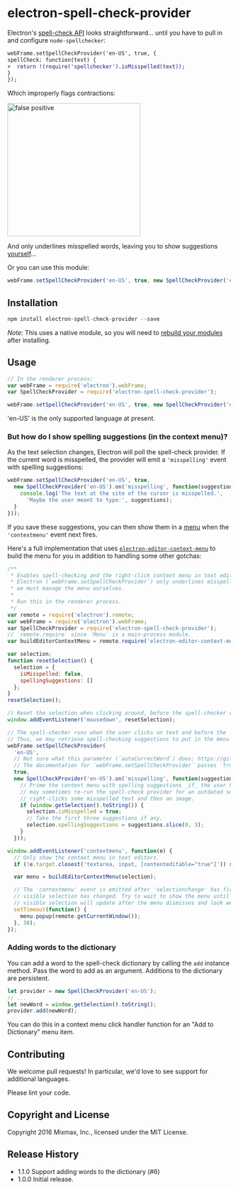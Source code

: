 # electron-spell-check-provider

Electron's [spell-check API][setSpellCheckProvider] looks straightforward… until
you have to pull in and configure `node-spellchecker`:

```diff
webFrame.setSpellCheckProvider('en-US', true, {
spellCheck: function(text) {
+  return !(require('spellchecker').isMisspelled(text));
}
});
```

Which improperly flags contractions:

<img src="docs/false_positive.png" height="300" alt="false positive">

And only underlines misspelled words, leaving you to show suggestions [yourself][DIY context menu]…

Or you can use this module:

```js
webFrame.setSpellCheckProvider('en-US', true, new SpellCheckProvider('en-US'));
```

## Installation

```js
npm install electron-spell-check-provider --save
```

_Note:_ This uses a native module, so you will need to [rebuild your modules][rebuild] after installing.

## Usage

```js
// In the renderer process:
var webFrame = require('electron').webFrame;
var SpellCheckProvider = require('electron-spell-check-provider');

webFrame.setSpellCheckProvider('en-US', true, new SpellCheckProvider('en-US'));
```

'en-US' is the only supported language at present.

### But how do I show spelling suggestions (in the context menu)?

As the text selection changes, Electron will poll the spell-check provider.
If the current word is misspelled, the provider will emit a `'misspelling'` event
with spelling suggestions:

```js
webFrame.setSpellCheckProvider('en-US', true,
  new SpellCheckProvider('en-US').on('misspelling', function(suggestions) {
    console.log('The text at the site of the cursor is misspelled.',
      'Maybe the user meant to type:', suggestions);
  }
}));
```

If you save these suggestions, you can then show them in a [menu][menu] when the
`'contextmenu'` event next fires.

Here's a full implementation that uses
[`electron-editor-context-menu`][electron-editor-context-menu] to build the menu
for you in addition to handling some other gotchas:

```js
/**
 * Enables spell-checking and the right-click context menu in text editors.
 * Electron (`webFrame.setSpellCheckProvider`) only underlines misspelled words;
 * we must manage the menu ourselves.
 *
 * Run this in the renderer process.
 */
var remote = require('electron').remote;
var webFrame = require('electron').webFrame;
var SpellCheckProvider = require('electron-spell-check-provider');
// `remote.require` since `Menu` is a main-process module.
var buildEditorContextMenu = remote.require('electron-editor-context-menu');

var selection;
function resetSelection() {
  selection = {
    isMisspelled: false,
    spellingSuggestions: []
  };
}
resetSelection();

// Reset the selection when clicking around, before the spell-checker runs and the context menu shows.
window.addEventListener('mousedown', resetSelection);

// The spell-checker runs when the user clicks on text and before the 'contextmenu' event fires.
// Thus, we may retrieve spell-checking suggestions to put in the menu just before it shows.
webFrame.setSpellCheckProvider(
  'en-US',
  // Not sure what this parameter (`autoCorrectWord`) does: https://github.com/atom/electron/issues/4371
  // The documentation for `webFrame.setSpellCheckProvider` passes `true` so we do too.
  true,
  new SpellCheckProvider('en-US').on('misspelling', function(suggestions) {
    // Prime the context menu with spelling suggestions _if_ the user has selected text. Electron
    // may sometimes re-run the spell-check provider for an outdated selection e.g. if the user
    // right-clicks some misspelled text and then an image.
    if (window.getSelection().toString()) {
      selection.isMisspelled = true;
      // Take the first three suggestions if any.
      selection.spellingSuggestions = suggestions.slice(0, 3);
    }
  }));

window.addEventListener('contextmenu', function(e) {
  // Only show the context menu in text editors.
  if (!e.target.closest('textarea, input, [contenteditable="true"]')) return;

  var menu = buildEditorContextMenu(selection);

  // The 'contextmenu' event is emitted after 'selectionchange' has fired but possibly before the
  // visible selection has changed. Try to wait to show the menu until after that, otherwise the
  // visible selection will update after the menu dismisses and look weird.
  setTimeout(function() {
    menu.popup(remote.getCurrentWindow());
  }, 30);
});
```

### Adding words to the dictionary

You can add a word to the spell-check dictionary by calling the `add` instance method. Pass the word to add as an argument. Additions to the dictionary are persistent.

```javascript
let provider = new SpellCheckProvider('en-US');
// ...
let newWord = window.getSelection().toString();
provider.add(newWord);
```

You can do this in a context menu click handler function for an "Add to Dictionary" menu item.

## Contributing

We welcome pull requests! In particular, we'd love to see support for additional
languages.

Please lint your code.

## Copyright and License

Copyright 2016 Mixmax, Inc., licensed under the MIT License.

[setSpellCheckProvider]: https://github.com/atom/electron/blob/master/docs/api/web-frame.md#webframesetspellcheckproviderlanguage-autocorrectword-provider
[DIY context menu]: https://github.com/atom/electron/pull/942#issuecomment-136223543
[menu]: https://github.com/atom/electron/blob/master/docs/api/menu.md
[electron-editor-context-menu]: https://github.com/mixmaxhq/electron-editor-context-menu
[rebuild]: https://github.com/atom/electron/blob/master/docs/tutorial/using-native-node-modules.md#the-easy-way

## Release History

* 1.1.0 Support adding words to the dictionary (#6)
* 1.0.0 Initial release.


